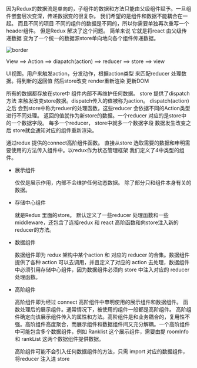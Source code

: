 因为Redux的数据流是单向的，子组件的数据和方法只能由父级组件赋予。一旦组件嵌套层次变深，传递数据变的很复杂。 我们希望的是组件和数据不能耦合在一起。 而且不同的项目 不同的组件的数据是不同的，所以你需要单独再次重写一个header组件。 但是Redux 解决了这个问题。 简单来说 它就是将react 由父级传递数据 变为了一个统一的数据源store单向地向各个组件传递数据。

![border](http://7xjduk.com1.z0.glb.clouddn.com/rre-4.png)



View ==> Action ==> diapatch(action) ==> reducer ==> store ==> view

UI视图。用户来触发action，分发动作，根据action类型 来匹配reducer 处理数据。得到新的返回值 然后store改变 render重新渲染 更新DOM 



所有的数据都存放在store中 组件内部不再维护任何数据。 store 提供了dispatch 方法 来触发改变store数据。dispatch传入的值被称为action。 dispatch(action) 之后 会到store中称为reduer的处理函数，这些reducer 会依据不同的Action类型 进行不同处理。 返回的值就作为新store的数据。一个reducer 对应的是store中的一个数据字段。 每多一个reducer， store中就多一个数据字段 数据发生改变之后 store就会通知对应的组件重新渲染。



通过redux 提供的connect高阶组件函数。 直接从store 选取需要的数据和申明需要使用的方法传入组件中。以redux作为状态管理框架 我们定义了4中类型的组件。

* 展示组件

  仅仅是展示作用，内部不会维护任何动态数据。 除了部分只和组件本身有关的数据。 

* 存储中心组件

  就是Redux 里面的store。 默认定义了一些reducer 处理函数和一些middleware，还包含了连接redux 和 react 高阶函数和向store注入新的reducer的方法。

* 数据组件

  数据组件即为 redux 架构中某个action 和 对应的 reducer 的合集。数据组件提供了各种 action 可以去调用，并且定义了对应的 action 去处理，数据组件中必须引用存储中心组件，因为数据组件必须向 store 中注入对应的 reducer 处理函数。

* 高阶组件

  高阶组件即为经过 connect 高阶组件中申明使用的展示组件和数据组件。 函数处理后的展示组件。通常情况下，被使用的组件一般都是高阶组件。 高阶组件确定向该展示组件传入的属性和方法。高阶组件是和业务耦合的，复用性不强。高阶组件高度聚合，而展示组件和数据组件间又充分解耦。一个高阶组件中可能包含多个数据组件，例如 Ranklist 这个展示组件，需要由提 roomInfo 和 rankList 这两个数据组件提供数据。

  高阶组件可能不会引入任何数据组件的方法，只需 import 对应的数据组件，将reducer 注入进 store

  ​





















